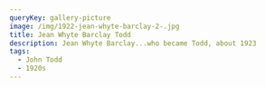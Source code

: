 ```yaml
---
queryKey: gallery-picture
image: /img/1922-jean-whyte-barclay-2-.jpg
title: Jean Whyte Barclay Todd
description: Jean Whyte Barclay...who became Todd, about 1923
tags:
  - John Todd
  - 1920s
---
```

